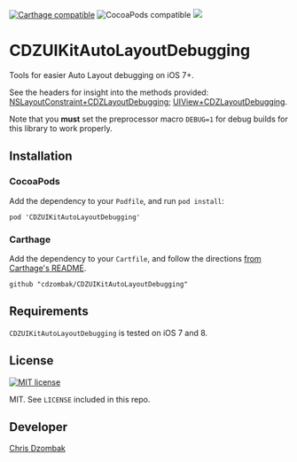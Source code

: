[![Carthage compatible](https://img.shields.io/badge/Carthage-compatible-4BC51D.svg?style=flat)](https://github.com/Carthage/Carthage) ![CocoaPods compatible](https://img.shields.io/cocoapods/v/CDZUIKitAutoLayoutDebugging.svg?style=flat) ![](https://img.shields.io/cocoapods/p/CDZUIKitAutoLayoutDebugging.svg?style=flat)

# CDZUIKitAutoLayoutDebugging

Tools for easier Auto Layout debugging on iOS 7+.

See the headers for insight into the methods provided: [NSLayoutConstraint+CDZLayoutDebugging](UIKitAutoLayoutDebugging/NSLayoutConstraint%2BCDZLayoutDebugging.h); [UIView+CDZLayoutDebugging](UIKitAutoLayoutDebugging/UIView%2BCDZLayoutDebugging.h).

Note that you **must** set the preprocessor macro `DEBUG=1` for debug builds for this library to work properly.

## Installation

### CocoaPods

Add the dependency to your `Podfile`, and run `pod install`:

```
pod 'CDZUIKitAutoLayoutDebugging'
```

### Carthage

Add the dependency to your `Cartfile`, and follow the directions [from Carthage's README](https://github.com/Carthage/Carthage#adding-frameworks-to-an-application).

```
github "cdzombak/CDZUIKitAutoLayoutDebugging"
```

## Requirements

`CDZUIKitAutoLayoutDebugging` is tested on iOS 7 and 8.

## License

[![MIT license](https://img.shields.io/cocoapods/l/CDZUIKitAutoLayoutDebugging.svg?style=flat)](LICENSE)

MIT. See `LICENSE` included in this repo.

## Developer

[Chris Dzombak](https://www.dzombak.com)
